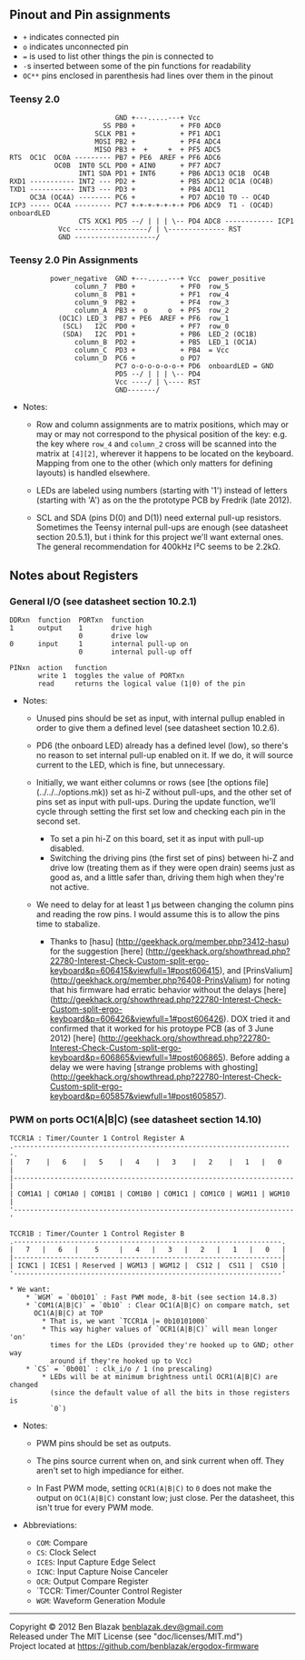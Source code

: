 ## Pinout and Pin assignments

* `+` indicates connected pin
* `o` indicates unconnected pin
* `=` is used to list other things the pin is connected to
* `-`s inserted between some of the pin functions for readability
* `OC**` pins enclosed in parenthesis had lines over them in the pinout

### Teensy 2.0

                              GND +---.....---+ Vcc
                           SS PB0 +           + PF0 ADC0
                         SCLK PB1 +           + PF1 ADC1
                         MOSI PB2 +           + PF4 ADC4
                         MISO PB3 +  +     +  + PF5 ADC5
    RTS  OC1C  OC0A --------- PB7 + PE6  AREF + PF6 ADC6
               OC0B  INT0 SCL PD0 + AIN0      + PF7 ADC7
                     INT1 SDA PD1 + INT6      + PB6 ADC13 OC1B  OC4B
    RXD1 ----------- INT2 --- PD2 +           + PB5 ADC12 OC1A (OC4B)
    TXD1 ----------- INT3 --- PD3 +           + PB4 ADC11
         OC3A (OC4A) -------- PC6 +           + PD7 ADC10 T0 -- OC4D
    ICP3 ----- OC4A --------- PC7 +-+-+-+-+-+-+ PD6 ADC9  T1 - (OC4D) onboardLED
                     CTS XCK1 PD5 --/ | | | \-- PD4 ADC8 ------------ ICP1
                Vcc ------------------/ | \-------------- RST
                GND --------------------/

### Teensy 2.0 Pin Assignments

              power_negative  GND +---.....---+ Vcc  power_positive
                    column_7  PB0 +           + PF0  row_5
                    column_8  PB1 +           + PF1  row_4
                    column_9  PB2 +           + PF4  row_3
                    column_A  PB3 +  o     o  + PF5  row_2
                (OC1C) LED_3  PB7 + PE6  AREF + PF6  row_1
                 (SCL)   I2C  PD0 +           + PF7  row_0
                 (SDA)   I2C  PD1 +           + PB6  LED_2 (OC1B)
                    column_B  PD2 +           + PB5  LED_1 (OC1A)
                    column_C  PD3 +           + PB4  = Vcc
                    column_D  PC6 +           o PD7
                              PC7 o-o-o-o-o-o-+ PD6  onboardLED = GND
                              PD5 --/ | | | \-- PD4
                              Vcc ----/ | \---- RST
                              GND-------/

* Notes:

    * Row and column assignments are to matrix positions, which may or may
      or may not correspond to the physical position of the key: e.g. the key
      where `row_4` and `column_2` cross will be scanned into the matrix at
      `[4][2]`, wherever it happens to be located on the keyboard.  Mapping
      from one to the other (which only matters for defining layouts) is
      handled elsewhere.

    * LEDs are labeled using numbers (starting with '1') instead of letters
      (starting with 'A') as on the the prototype PCB by Fredrik (late 2012).

    * SCL and SDA (pins D(0) and D(1)) need external pull-up resistors.
      Sometimes the Teensy internal pull-ups are enough (see datasheet section
      20.5.1), but i think for this project we'll want external ones.  The
      general recommendation for 400kHz I&sup2;C seems to be 2.2kΩ.


## Notes about Registers

### General I/O (see datasheet section 10.2.1)

    DDRxn  function  PORTxn  function
    1      output    1       drive high
                     0       drive low
    0      input     1       internal pull-up on
                     0       internal pull-up off

    PINxn  action   function
           write 1  toggles the value of PORTxn
           read     returns the logical value (1|0) of the pin

* Notes:

    * Unused pins should be set as input, with internal pullup enabled in order
      to give them a defined level (see datasheet section 10.2.6).

    * PD6 (the onboard LED) already has a defined level (low), so there's no
      reason to set internal pull-up enabled on it.  If we do, it will source
      current to the LED, which is fine, but unnecessary.

    * Initially, we want either columns or rows (see [the options file]
      (../../../options.mk)) set as hi-Z without pull-ups, and the other set of
      pins set as input with pull-ups.  During the update function, we'll cycle
      through setting the first set low and checking each pin in the second
      set.
        * To set a pin hi-Z on this board, set it as input with pull-up
          disabled.
        * Switching the driving pins (the first set of pins) between hi-Z and
          drive low (treating them as if they were open drain) seems just as
          good as, and a little safer than, driving them high when they're not
          active.

    * We need to delay for at least 1 μs between changing the column pins and
      reading the row pins.  I would assume this is to allow the pins time to
      stabalize.
        * Thanks to [hasu] (http://geekhack.org/member.php?3412-hasu)
          for the suggestion [here]
          (http://geekhack.org/showthread.php?22780-Interest-Check-Custom-split-ergo-keyboard&p=606415&viewfull=1#post606415),
          and [PrinsValium] (http://geekhack.org/member.php?6408-PrinsValium)
          for noting that his firmware had erratic behavior without the delays
          [here]
          (http://geekhack.org/showthread.php?22780-Interest-Check-Custom-split-ergo-keyboard&p=606426&viewfull=1#post606426).
          DOX tried it and confirmed that it worked for his protoype PCB (as of
          3 June 2012) [here]
          (http://geekhack.org/showthread.php?22780-Interest-Check-Custom-split-ergo-keyboard&p=606865&viewfull=1#post606865).
          Before adding a delay we were having [strange problems with ghosting]
          (http://geekhack.org/showthread.php?22780-Interest-Check-Custom-split-ergo-keyboard&p=605857&viewfull=1#post605857).


### PWM on ports OC1(A|B|C) (see datasheet section 14.10)

    TCCR1A : Timer/Counter 1 Control Register A
    .---------------------------------------------------------------------.
    |   7    |   6    |   5    |   4    |   3    |   2    |   1   |   0   |
    |---------------------------------------------------------------------|
    | COM1A1 | COM1A0 | COM1B1 | COM1B0 | COM1C1 | COM1C0 | WGM11 | WGM10 |
    '---------------------------------------------------------------------'

    TCCR1B : Timer/Counter 1 Control Register B
    .------------------------------------------------------------------.
    |   7   |   6   |    5     |   4   |   3   |   2   |   1   |   0   |
    |------------------------------------------------------------------|
    | ICNC1 | ICES1 | Reserved | WGM13 | WGM12 |  CS12 |  CS11 |  CS10 |
    '------------------------------------------------------------------'

    * We want:
        * `WGM` = `0b0101` : Fast PWM mode, 8-bit (see section 14.8.3)
        * `COM1(A|B|C)` = `0b10` : Clear OC1(A|B|C) on compare match, set
          OC1(A|B|C) at TOP
            * That is, we want `TCCR1A |= 0b10101000`
            * This way higher values of `OCR1(A|B|C)` will mean longer 'on'
              times for the LEDs (provided they're hooked up to GND; other way
              around if they're hooked up to Vcc)
        * `CS` = `0b001` : clk_i/o / 1 (no prescaling)
            * LEDs will be at minimum brightness until OCR1(A|B|C) are changed
              (since the default value of all the bits in those registers is
              `0`)


* Notes:

    * PWM pins should be set as outputs.

    * The pins source current when on, and sink current when off.  They aren't
      set to high impediance for either.

    * In Fast PWM mode, setting `OCR1(A|B|C)` to `0` does not make the output
      on `OC1(A|B|C)` constant low; just close.  Per the datasheet, this isn't
      true for every PWM mode.


* Abbreviations:
    * `COM`: Compare
    * `CS`: Clock Select
    * `ICES`: Input Capture Edge Select
    * `ICNC`: Input Capture Noise Canceler
    * `OCR`: Output Compare Register
    * `TCCR: Timer/Counter Control Register
    * `WGM`: Waveform Generation Module


-------------------------------------------------------------------------------

Copyright &copy; 2012 Ben Blazak <benblazak.dev@gmail.com>  
Released under The MIT License (see "doc/licenses/MIT.md")  
Project located at <https://github.com/benblazak/ergodox-firmware>

